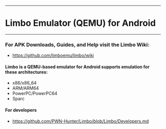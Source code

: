 -----------------------------------
# Limbo Emulator (QEMU) for Android
-----------------------------------
### For APK Downloads, Guides, and Help visit the Limbo Wiki:
* https://github.com/limboemu/limbo/wiki

#### Limbo is a QEMU-based emulator for Android supports emulation for these architectures:
*	x86/x86_64
*	ARM/ARM64
*	PowerPC/PowerPC64
*	Sparc

#### For developers
* https://github.com/PWN-Hunter/Limbo/blob/Limbo/Developers.md
